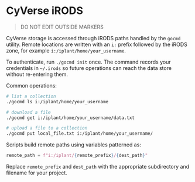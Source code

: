 # CyVerse iRODS

> DO NOT EDIT OUTSIDE MARKERS
<!-- FILLME:START -->
CyVerse storage is accessed through iRODS paths handled by the `gocmd` utility. Remote locations are written with an `i:` prefix followed by the iRODS zone, for example `i:/iplant/home/your_username`.

To authenticate, run `./gocmd init` once. The command records your credentials in `~/.irods` so future operations can reach the data store without re-entering them.

Common operations:

```bash
# list a collection
./gocmd ls i:/iplant/home/your_username

# download a file
./gocmd get i:/iplant/home/your_username/data.txt

# upload a file to a collection
./gocmd put local_file.txt i:/iplant/home/your_username/
```

Scripts build remote paths using variables patterned as:

```python
remote_path = f"i:/iplant/{remote_prefix}/{dest_path}"
```

Replace `remote_prefix` and `dest_path` with the appropriate subdirectory and filename for your project.
<!-- FILLME:END -->
